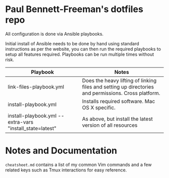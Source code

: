 # Paul Bennett-Freeman's dotfiles repo

All configuration is done via Ansible playbooks.

Initial install of Ansible needs to be done by hand using standard instructions as per the website, you can then run the required playbooks to setup all features required. Playbooks can be run multiple times without risk.

| Playbook | Notes |
| -------- | ----- |
| link-files-playbook.yml | Does the heavy lifting of linking files and setting up directories and permissions. Cross platform. |
| install-playbook.yml | Installs required software. Mac OS X specific. |
| install-playbook.yml --extra-vars "install_state=latest" | As above, but install the latest version of all resources |

# Notes and Documentation
```cheatsheet.md``` contains a list of my common Vim commands and a few related keys such as Tmux interactions for easy reference.
